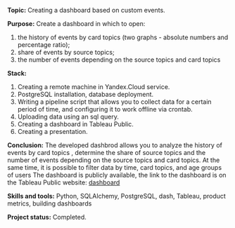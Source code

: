 __Topic:__ Creating a dashboard based on custom events.

__Purpose:__ 
Create a dashboard in which to open:
1. the history of events by card topics (two graphs -
absolute numbers and percentage ratio);
2. share of events by source topics;
3. the number of events depending on the source topics and
card topics

__Stack:__ 
1. Creating a remote machine in Yandex.Cloud service. 
2. PostgreSQL installation, database deployment. 
3. Writing a pipeline script that allows you to collect data for a certain period of time, and configuring it to work offline via crontab. 
4. Uploading data using an sql query. 
5. Creating a dashboard in Tableau Public. 
6. Creating a presentation.

__Conclusion:__ 
The developed dashbrod allows you to analyze the history of events by card topics , determine the share of source topics and the number of events
depending on the source topics and card topics.
At the same time, it is possible to filter data by time, card topics, and age groups of users
The dashboard is publicly available, the link to the dashboard is on the Tableau Public website:
[dashboard](https://public.tableau.com/app/profile/nikolay.z./viz/Book1_16310247944990/sheet4?publish=yes)

__Skills and tools:__ Python, SQLAlchemy, PostgreSQL, dash, Tableau, product metrics, building dashboards

__Project status:__ Completed.
